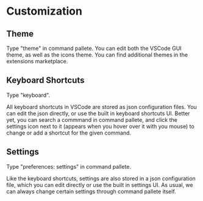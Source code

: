 # Customization

## Theme

Type "theme" in command pallete. You can edit both the VSCode GUI theme, as well as the icons theme. You can find additional themes in the extensions marketplace.

## Keyboard Shortcuts

Type "keyboard".

All keyboard shortcuts in VSCode are stored as json configuration files. You can edit the json directly, or use the built in keyboard shortcuts UI. Better yet, you can search a commmand in command pallete, and click the settings icon next to it (appears when you hover over it with you mouse) to change or add a shortcut for the given command.

## Settings

Type "preferences: settings" in command pallete.

Like the keyboard shortcuts, settings are also stored in a json configuration file, which you can edit directly or use the built in settings UI. As usual, we can always change certain settings through command pallete itself.

